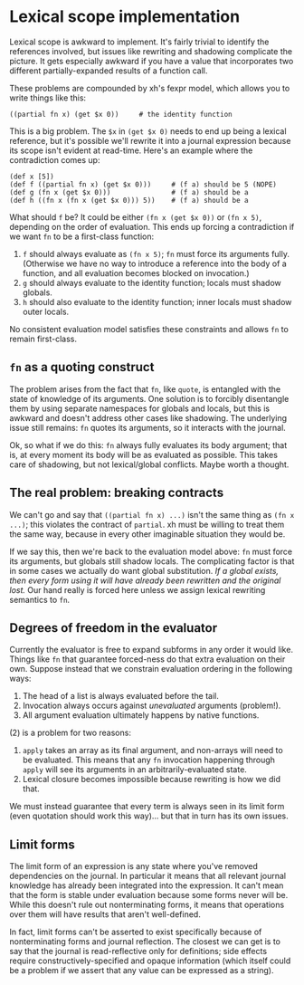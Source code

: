 # Lexical scope implementation
Lexical scope is awkward to implement. It's fairly trivial to identify the
references involved, but issues like rewriting and shadowing complicate the
picture. It gets especially awkward if you have a value that incorporates two
different partially-expanded results of a function call.

These problems are compounded by xh's fexpr model, which allows you to write
things like this:

```
((partial fn x) (get $x 0))     # the identity function
```

This is a big problem. The `$x` in `(get $x 0)` needs to end up being a lexical
reference, but it's possible we'll rewrite it into a journal expression because
its scope isn't evident at read-time. Here's an example where the contradiction
comes up:

```
(def x [5])
(def f ((partial fn x) (get $x 0)))     # (f a) should be 5 (NOPE)
(def g (fn x (get $x 0)))               # (f a) should be a
(def h ((fn x (fn x (get $x 0))) 5))    # (f a) should be a
```

What should `f` be? It could be either `(fn x (get $x 0))` or `(fn x 5)`,
depending on the order of evaluation. This ends up forcing a contradiction if
we want `fn` to be a first-class function:

1. `f` should always evaluate as `(fn x 5)`; `fn` must force its arguments
   fully. (Otherwise we have no way to introduce a reference into the body of a
   function, and all evaluation becomes blocked on invocation.)
2. `g` should always evaluate to the identity function; locals must shadow
   globals.
3. `h` should also evaluate to the identity function; inner locals must shadow
   outer locals.

No consistent evaluation model satisfies these constraints and allows `fn` to
remain first-class.

## `fn` as a quoting construct
The problem arises from the fact that `fn`, like `quote`, is entangled with the
state of knowledge of its arguments. One solution is to forcibly disentangle
them by using separate namespaces for globals and locals, but this is awkward
and doesn't address other cases like shadowing. The underlying issue still
remains: `fn` quotes its arguments, so it interacts with the journal.

Ok, so what if we do this: `fn` always fully evaluates its body argument; that
is, at every moment its body will be as evaluated as possible. This takes care
of shadowing, but not lexical/global conflicts. Maybe worth a thought.

## The real problem: breaking contracts
We can't go and say that `((partial fn x) ...)` isn't the same thing as
`(fn x ...)`; this violates the contract of `partial`. xh must be willing to
treat them the same way, because in every other imaginable situation they would
be.

If we say this, then we're back to the evaluation model above: `fn` must force
its arguments, but globals still shadow locals. The complicating factor is that
in some cases we actually do want global substitution. _If a global exists,
then every form using it will have already been rewritten and the original
lost._ Our hand really is forced here unless we assign lexical rewriting
semantics to `fn`.

## Degrees of freedom in the evaluator
Currently the evaluator is free to expand subforms in any order it would like.
Things like `fn` that guarantee forced-ness do that extra evaluation on their
own. Suppose instead that we constrain evaluation ordering in the following
ways:

1. The head of a list is always evaluated before the tail.
2. Invocation always occurs against _unevaluated_ arguments (problem!).
3. All argument evaluation ultimately happens by native functions.

(2) is a problem for two reasons:

1. `apply` takes an array as its final argument, and non-arrays will need to be
   evaluated. This means that any `fn` invocation happening through `apply`
   will see its arguments in an arbitrarily-evaluated state.
2. Lexical closure becomes impossible because rewriting is how we did that.

We must instead guarantee that every term is always seen in its limit form
(even quotation should work this way)... but that in turn has its own issues.

## Limit forms
The limit form of an expression is any state where you've removed dependencies
on the journal. In particular it means that all relevant journal knowledge has
already been integrated into the expression. It can't mean that the form is
stable under evaluation because some forms never will be. While this doesn't
rule out nonterminating forms, it means that operations over them will have
results that aren't well-defined.

In fact, limit forms can't be asserted to exist specifically because of
nonterminating forms and journal reflection. The closest we can get is to say
that the journal is read-reflective only for definitions; side effects require
constructively-specified and opaque information (which itself could be a
problem if we assert that any value can be expressed as a string).
